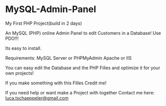 # MySQL-Admin-Panel

My First PHP Project(build in 2 days)

An MySQL (PHP) online Admin Panel to edit Customers in a Database! Use PDO!!!

Its easy to install.

Requirements: 
MySQL Server or PHPMyAdmin
Apache or IIS

You can easy edit the Database and the PHP Filles and optimize it for your own projects!

If you make something with this Filles Credit me!

If you need help or want make a Project with together Contact me here: luca.tschaeppeler@gmail.com
